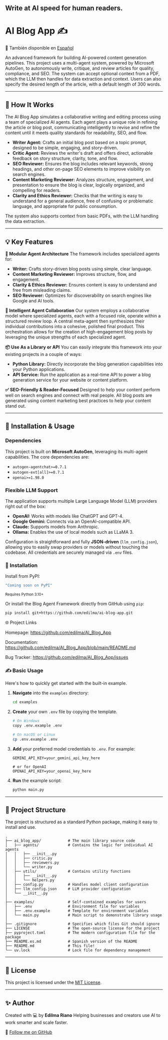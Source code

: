 
## **Write at AI speed for human readers.**

# AI Blog App ✍️

📖 También disponible en [Español](README.es.md)

An advanced framework for building AI-powered content generation pipelines. This project uses a multi-agent system, powered by Microsoft AutoGen, to autonomously write, critique, and review articles for quality, compliance, and SEO. The system can accept optional context from a PDF, which the LLM then handles for data extraction and context. Users can also specify the desired length of the article, with a default length of 300 words.

---

## 🧠 How It Works

The AI Blog App simulates a collaborative writing and editing process using a team of specialized AI agents. Each agent plays a unique role in refining the article or blog post, communicating intelligently to revise and refine the content until it meets quality standards for readability, SEO, and flow.

-   **Writer Agent:** Crafts an initial blog post based on a topic prompt, designed to be simple, engaging, and story-driven.
-   **Critic Agent:** Reviews the writer's draft and offers direct, actionable feedback on story structure, clarity, tone, and flow.
-   **SEO Reviewer:** Ensures the blog includes relevant keywords, strong headings, and other on-page SEO elements to improve visibility on search engines.
-   **Content Marketing Reviewer:** Analyzes structure, engagement, and presentation to ensure the blog is clear, logically organized, and compelling for readers.
-   **Clarity and Ethics Reviewer:** Checks that the writing is easy to understand for a general audience, free of confusing or problematic language, and appropriate for public consumption.

The system also supports context from basic PDFs, with the LLM handling the data extraction.

---

## 💡 Key Features

**🧩 Modular Agent Architecture**
The framework includes specialized agents for:
-   **Writer:** Crafts story-driven blog posts using simple, clear language.
-   **Content Marketing Reviewer:** Improves structure, flow, and engagement.
-   **Clarity & Ethics Reviewer:** Ensures content is easy to understand and free from misleading claims.
-   **SEO Reviewer:** Optimizes for discoverability on search engines like Google and AI tools.

**💬 Intelligent Agent Collaboration**
Our system employs a collaborative model where specialized agents, each with a focused role, operate within a structured review loop. A central meta-agent then synthesizes their individual contributions into a cohesive, polished final product. This orchestration allows for the creation of high-engagement blog posts by leveraging the unique strengths of each specialized agent.

**📦 Use As a Library or API**
You can easily integrate this framework into your existing projects in a couple of ways:
-   **Python Library:** Directly incorporate the blog generation capabilities into your Python applications.
-   **API Service:** Run the application as a real-time API to power a blog generation service for your website or content platform.

**✅ SEO-Friendly & Reader-Focused**
Designed to help your content perform well on search engines and connect with real people. All blog posts are generated using content marketing best practices to help your content stand out.

---

## 🔧 Installation & Usage

### Dependencies

This project is built on **Microsoft AutoGen**, leveraging its multi-agent capabilities. The core dependencies are:

-   `autogen-agentchat>=0.7.1`
-   `autogen-ext[all]>=0.7.1`
-   `openai>=1.98.0`

### Flexible LLM Support

The application supports multiple Large Language Model (LLM) providers right out of the box:
-   **OpenAI:** Works with models like ChatGPT and GPT-4.
-   **Google Gemini:** Connects via an OpenAI-compatible API.
-   **Claude:** Supports models from Anthropic.
-   **Ollama:** Enables the use of local models such as LLaMA 3.

Configuration is straightforward and fully **JSON-driven** (`llm_config.json`), allowing you to easily swap providers or models without touching the codebase. All credentials are securely managed via `.env` files.

### 🚀 Installation

Install from PyPI:
```bash
"Coming soon on PyPI"

````

<sub>Requires Python 3.10+</sub>

Or install the Blog Agent Framework directly from GitHub using `pip`:

```bash
pip install git+https://github.com/edilma/ai-blog-app.git

```
🌐 Project Links

Homepage: https://github.com/edilma/AI_Blog_App

Documentation: https://github.com/edilma/AI_Blog_App/blob/main/README.md

Bug Tracker: https://github.com/edilma/AI_Blog_App/issues



### ✍️ Basic Usage

Here's how to quickly get started with the built-in example.

1.  **Navigate** into the `examples` directory:

    ```bash
    cd examples
    ```

2.  **Create** your own `.env` file by copying the template.

    ```bash
    # On Windows
    copy .env.example .env

    # On macOS or Linux
    cp .env.example .env
    ```

3.  **Add** your preferred model credentials to `.env`. For example:

    ```
    GEMINI_API_KEY=your_gemini_api_key_here

    # or for OpenAI
    OPENAI_API_KEY=your_openai_key_here
    ```

4.  **Run** the example script:

    ```bash
    python main.py
    ```

-----

## 📁 Project Structure

The project is structured as a standard Python package, making it easy to install and use.

```
.
├── ai_blog_app/            # The main library source code
│   ├── agents/             # Contains the logic for individual AI agents
│   │   ├── __init__.py
│   │   ├── critic.py
│   │   ├── reviewers.py
│   │   └── writer.py
│   ├── utils/              # Contains utility functions
│   │   ├── __init__.py
│   │   └── helpers.py
│   ├── config.py           # Handles model client configuration
│   ├── llm_config.json     # LLM provider configuration
│   └── __init__.py
│
├── examples/               # Self-contained examples for users
│   ├── .env                # Environment file for variables
│   ├── .env.example        # Template for environment variables
│   └── main.py             # Main script to demonstrate library usage
│
├── .gitignore              # Specifies which files Git should ignore
├── LICENSE                 # The open-source license for the project
├── pyproject.toml          # The modern configuration file for the package
├── README.es.md            # Spanish version of the README
├── README.md               # This file!
└── uv.lock                 # Lock file for dependency management
```

-----

## 📜 License

This project is licensed under the [MIT License](LICENSE).

-----

## ✨ Author

Created with 💻 by **Edilma Riano**
Helping businesses and creators use AI to work smarter and scale faster.

🐙 [Follow me on GitHub](https://github.com/edilma)
